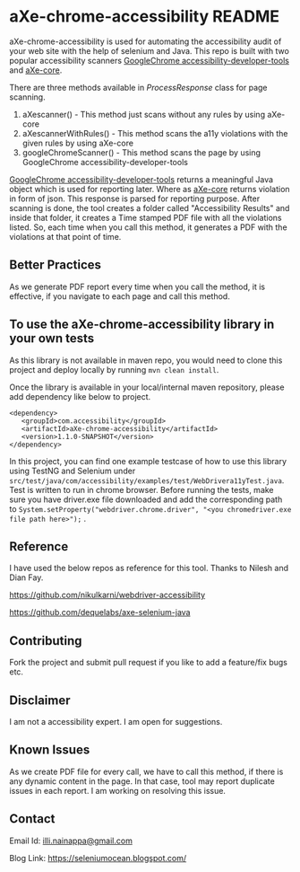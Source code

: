 # aXe-chrome-accessibility README #

aXe-chrome-accessibility is used for automating the accessibility audit of your web site with the help of selenium and Java. This repo is built with two popular accessibility scanners [GoogleChrome accessibility-developer-tools][2] and [aXe-core][1]. 

There are three methods available in <i>ProcessResponse</i> class for page scanning. 
1. aXescanner() - This method just scans without any rules by using aXe-core
2. aXescannerWithRules() - This method scans the a11y violations with the given rules by using aXe-core
3. googleChromeScanner() - This method scans the page by using GoogleChrome accessibility-developer-tools
 
[GoogleChrome accessibility-developer-tools][2] returns a meaningful Java object which is used for reporting later. Where as [aXe-core][1] returns violation in form of json. This response is parsed for reporting purpose. After scanning  is done, the tool creates a folder called "Accessibility Results" and inside that folder, it creates a Time stamped PDF file with all the violations listed. So, each time when you call this method, it generates a PDF with the violations at that point of time.

## Better Practices ##

As we generate PDF report every time when you call the method, it is effective, if you navigate to each page and call this method.

## To use the aXe-chrome-accessibility library in your own tests ##

As this library is not available in maven repo, you would need to clone this project and deploy locally by running `mvn clean install`.

Once the library is available in your local/internal maven repository, please add dependency like below to project.

```
<dependency>
   <groupId>com.accessibility</groupId>
   <artifactId>aXe-chrome-accessibility</artifactId>
   <version>1.1.0-SNAPSHOT</version>
</dependency>
```

In this project, you can find one example testcase of how to use this library using TestNG and Selenium under `src/test/java/com/accessibility/examples/test/WebDrivera11yTest.java`. Test is written to run in chrome browser. Before running the tests, make sure you have driver.exe file downloaded and add the corresponding path to `System.setProperty("webdriver.chrome.driver", "<you chromedriver.exe file path here>");` .  

## Reference ##

I have used the below repos as reference for this tool. Thanks to Nilesh and Dian Fay.

https://github.com/nikulkarni/webdriver-accessibility

https://github.com/dequelabs/axe-selenium-java

## Contributing ##

Fork the project and submit pull request if you like to add a feature/fix bugs etc.
	
## Disclaimer ##

I am not a accessibility expert. I am open for suggestions.

## Known Issues ##
As we create PDF file for every call, we have to call this method, if there is any dynamic content in the page. In that case, tool may report duplicate issues in each report. I am working on resolving this issue.

## Contact ##

Email Id: illi.nainappa@gmail.com

Blog Link: https://seleniumocean.blogspot.com/


[1]: https://github.com/dequelabs/axe-core/tree/master "aXe-core"
[2]: https://github.com/GoogleChrome/accessibility-developer-tools "GoogleChrome accessibility-developer-tools"

